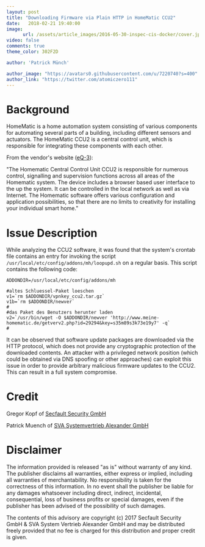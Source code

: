 ```yaml
---
layout: post
title: "Downloading Firmware via Plain HTTP in HomeMatic CCU2"
date:   2018-02-21 19:40:00
image:
      url: /assets/article_images/2016-05-30-inspec-cis-docker/cover.jpeg
video: false
comments: true
theme_color: 302F2D

author: 'Patrick Münch'

author_image: "https://avatars0.githubusercontent.com/u/7220740?s=400"
author_link: "https://twitter.com/atomiczero111"
---
```


# Background

HomeMatic is a home automation system consisting of various components for automating several parts of a building, including different sensors and actuators. The HomeMatic CCU2 is a central control unit, which is responsible for integrating these components with each other.

From the vendor's website ([eQ-3](http://www.eq-3.de/produkte/homematic/zentralen-und-gateways.html)):

"The Homematic Central Control Unit CCU2 is responsible for numerous control, signalling and supervision functions across all areas of the Homematic system. The device includes a browser based user interface to the up the system. It can be controlled in the local network as well as via Internet. The Homematic software offers various configuration and application possibilities, so that there are no limits to creativity for installing your individual smart home."


# Issue Description

While analyzing the CCU2 software, it was found that the system's crontab file contains an entry for invoking the script `/usr/local/etc/config/addons/mh/loopupd.sh` on a regular basis. This script contains the following code:

```
ADDONDIR=/usr/local/etc/config/addons/mh

#altes Schluessel-Paket loeschen
v1=`rm $ADDONDIR/vpnkey_ccu2.tar.gz`
v1b=`rm $ADDONDIR/newver`
#
#das Paket des Benutzers herunter laden
v2=`/usr/bin/wget -O $ADDONDIR/newver 'http://www.meine-homematic.de/getverv2.php?id=29294&key=s35m89s3k73e19y7' -q`
#
```

It can be observed that software update packages are downloaded via the HTTP protocol, which does not provide any cryptographic protection of the downloaded contents. An attacker with a privileged network position (which could be obtained via DNS spoofing or other approaches) can exploit this issue in order to provide arbitrary malicious firmware updates to the CCU2. This can result in a full system compromise.

# Credit

Gregor Kopf of [Secfault Security GmbH](https://secfault-security.com)

Patrick Muench of [SVA Systemvertrieb Alexander GmbH](https://www.sva.de)

# Disclaimer

The information provided is released "as is" without warranty of any kind. The publisher disclaims all warranties, either express or implied, including all warranties of merchantability. No responsibility is taken for the correctness of this information. In no event shall the publisher be liable for any damages whatsoever including direct, indirect, incidental, consequential, loss of business profits or special damages, even if the publisher has been advised of the possibility of such damages.

The contents of this advisory are copyright (c) 2017 Secfault Security GmbH & SVA System Vertrieb Alexander GmbH and may be distributed freely provided that no fee is charged for this distribution and proper credit is given.

